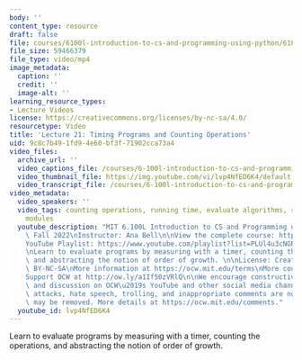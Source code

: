 ```yaml
---
body: ''
content_type: resource
draft: false
file: courses/6100l-introduction-to-cs-and-programming-using-python/6100l-lecture-21-version-2_360p_16_9.mp4
file_size: 59466379
file_type: video/mp4
image_metadata:
  caption: ''
  credit: ''
  image-alt: ''
learning_resource_types:
- Lecture Videos
license: https://creativecommons.org/licenses/by-nc-sa/4.0/
resourcetype: Video
title: 'Lecture 21: Timing Programs and Counting Operations'
uid: 9c8c7b49-1fd9-4e60-bf3f-71902cca73a4
video_files:
  archive_url: ''
  video_captions_file: /courses/6-100l-introduction-to-cs-and-programming-using-python-fall-2022/1xvoC1C2Y-utkqO-wB9gc4lhFPNpM5Zjj_transcript.webvtt
  video_thumbnail_file: https://img.youtube.com/vi/lvp4NfED6K4/default.jpg
  video_transcript_file: /courses/6-100l-introduction-to-cs-and-programming-using-python-fall-2022/1xvoC1C2Y-utkqO-wB9gc4lhFPNpM5Zjj_transcript.pdf
video_metadata:
  video_speakers: ''
  video_tags: counting operations, running time, evaluate algorithms, scalability,
    modules
  youtube_description: "MIT 6.100L Introduction to CS and Programming using Python,\
    \ Fall 2022\nInstructor: Ana Bell\n\nView the complete course: https://ocw.mit.edu/courses/6-100l-introduction-to-cs-and-programming-using-python-fall-2022/\n\
    YouTube Playlist: https://www.youtube.com/playlist?list=PLUl4u3cNGP62A-ynp6v6-LGBCzeH3VAQB\n\
    \nLearn to evaluate programs by measuring with a timer, counting the operations,\
    \ and abstracting the notion of order of growth. \n\nLicense: Creative Commons\
    \ BY-NC-SA\nMore information at https://ocw.mit.edu/terms\nMore courses at https://ocw.mit.edu\n\
    Support OCW at http://ow.ly/a1If50zVRlQ\n\nWe encourage constructive comments\
    \ and discussion on OCW\u2019s YouTube and other social media channels. Personal\
    \ attacks, hate speech, trolling, and inappropriate comments are not allowed and\
    \ may be removed. More details at https://ocw.mit.edu/comments."
  youtube_id: lvp4NfED6K4
---
```

Learn to evaluate programs by measuring with a timer, counting the operations, and abstracting the notion of order of growth.